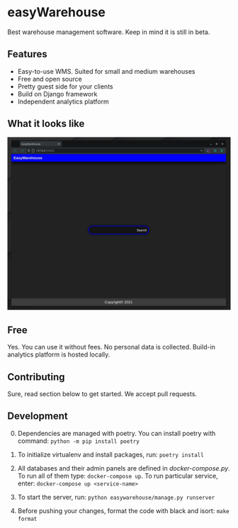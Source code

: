 
# easyWarehouse

 Best warehouse management software. Keep in mind it is still in beta.

## Features

 - Easy-to-use WMS. Suited for small and medium warehouses
 - Free and open source
 - Pretty guest side for your clients
 - Build on Django framework
 - Independent analytics platform

## What it looks like

![Screenshot](doc/screenshot.jpeg)

## Free

 Yes. You can use it without fees. No personal data is collected. Build-in
 analytics platform is hosted locally.

## Contributing

 Sure, read section below to get started. We accept pull requests.

## Development

 0. Dependencies are managed with poetry. You can install poetry with command:
    `python -m pip install poetry`
    
 1. To initialize virtualenv and install packages, run: `poetry install`
    
 2. All databases and their admin panels are defined in *docker-compose.py*.
    To run all of them type: `docker-compose up`. To run particular service,
    enter: `docker-compose up <service-name>`
    
 3. To start the server, run: `python easywarehouse/manage.py runserver`
    
 4. Before pushing your changes, format the code with black and isort:
    `make format`
